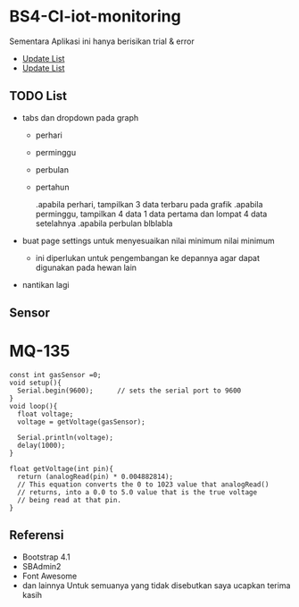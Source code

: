 # BS4-CI-iot-monitoring

Sementara Aplikasi ini hanya berisikan trial &amp; error

- [Update List](https://github.com/nrchmts/BS$-CI-iot-monitoring/README#TODO-List)
- [Update List](https://github.com/nrchmts/BS$-CI-iot-monitoring/README#Referensi)

## TODO List

- tabs dan dropdown pada graph

  - perhari
  - perminggu
  - perbulan
  - pertahun

    .apabila perhari, tampilkan 3 data terbaru pada grafik
    .apabila perminggu, tampilkan 4 data 1 data pertama dan lompat 4 data setelahnya
    .apabila perbulan blblabla

- buat page settings untuk menyesuaikan nilai minimum nilai minimum
  - ini diperlukan untuk pengembangan ke depannya agar dapat digunakan pada hewan lain
- nantikan lagi

## Sensor
# MQ-135
```
const int gasSensor =0;
void setup(){
  Serial.begin(9600);      // sets the serial port to 9600
}
void loop(){
  float voltage;
  voltage = getVoltage(gasSensor);
  
  Serial.println(voltage);
  delay(1000);
}
 
float getVoltage(int pin){
  return (analogRead(pin) * 0.004882814);
  // This equation converts the 0 to 1023 value that analogRead()
  // returns, into a 0.0 to 5.0 value that is the true voltage
  // being read at that pin.
}
```

## Referensi

- Bootstrap 4.1
- SBAdmin2
- Font Awesome
- dan lainnya
  Untuk semuanya yang tidak disebutkan saya ucapkan terima kasih
